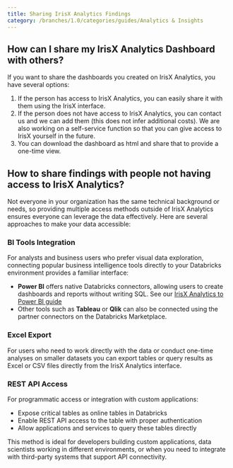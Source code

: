 ```yaml
---
title: Sharing IrisX Analytics Findings
category: /branches/1.0/categories/guides/Analytics & Insights
---
```


## How can I share my IrisX Analytics Dashboard with others?

If you want to share the dashboards you created on IrisX Analytics, you have several options:

1. If the person has access to IrisX Analytics, you can easily share it with them using the IrisX interface.
2. If the person does not have access to IrisX Analytics, you can contact us and we can add them (this does not infer additional costs). We are also working on a self-service function so that you can give access to IrisX yourself in the future.
3. You can download the dashboard as html and share that to provide a one-time view.

## How to share findings with people not having access to IrisX Analytics?

Not everyone in your organization has the same technical background or needs, so providing multiple access methods outside of IrisX Analytics ensures everyone can leverage the data effectively. Here are several approaches to make your data accessible:

### BI Tools Integration
For analysts and business users who prefer visual data exploration, connecting popular business intelligence tools directly to your Databricks environment provides a familiar interface:

- **Power BI** offers native Databricks connectors, allowing users to create dashboards and reports without writing SQL. See our [IrisX Analytics to Power BI guide](https://developers.trackunit.com/docs/analytics-powerbi)
- Other tools such as **Tableau** or **Qlik** can also be connected using the partner connectors on the Databricks Marketplace.

### Excel Export
For users who need to work directly with the data or conduct one-time analyses on smaller datasets you can export tables or query results as Excel or CSV files directly from the IrisX Analytics interface.

### REST API Access
For programmatic access or integration with custom applications:

- Expose critical tables as online tables in Databricks
- Enable REST API access to the table with proper authentication
- Allow applications and services to query these tables directly

This method is ideal for developers building custom applications, data scientists working in different environments, or when you need to integrate with third-party systems that support API connectivity.
